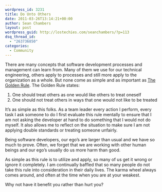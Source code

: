 ```yaml
---
wordpress_id: 3231
title: Do Unto Others
date: 2011-03-26T13:14:21+00:00
author: Sean Chambers
layout: post
wordpress_guid: http://lostechies.com/seanchambers/?p=113
dsq_thread_id:
  - "263736850"
categories:
  - Community
---
```

There are many concepts that software development processes and management can learn from. Many of them we use for our technical engineering, others apply to processes and still more apply to the organization as a whole. But none come as simple and as important as [The Golden Rule](http://en.wikipedia.org/wiki/The_Golden_Rule). The Golden Rule states:

  1. One should treat others as one would like others to treat oneself
  2. One should not treat others in ways that one would not like to be treated

It&#8217;s as simple as this folks. As a team leader every action I perform, every task I ask someone to do I first evaluate this rule mentally to ensure that I am not asking the developer at hand to do something that I would not do myself. It also allows me to reflect on the situation to make sure I am not applying double standards or treating someone unfairly.

Being software developers, our ego&#8217;s are larger than usual and we have so much to prove. Often, we forget that we are working with other human beings and our ego&#8217;s usually do us more harm than good.

As simple as this rule is to utilize and apply, so many of us get it wrong or ignore it completely. I am continually baffled that so many people do not take this rule into consideration in their daily lives. The karma wheel always comes around, and often at the time when you are at your weakest.

Why not have it benefit you rather than hurt you?